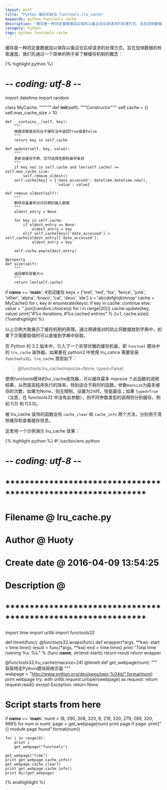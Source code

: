 ```yaml
---
layout: post
title: "Python 缓存机制与 functools.lru_cache"
keywords: python functools cache
description: "缓存是一种将定量数据加以保存以备迎合后续请求的处理方式，旨在加快数据的检索速度。"
category: Python
tags: python functools cache
---
```


缓存是一种将定量数据加以保存以备迎合后续请求的处理方式，旨在加快数据的检索速度。我们先通过一个简单的例子来了解缓存机制的概念：

{% highlight python %}
# -*- coding: utf-8 -*-

import datetime 
import random 
 
class MyCache: 
    """""" 
    def __init__(self): 
        """Constructor""" 
        self.cache = {} 
        self.max_cache_size = 10 

    def __contains__(self, key): 
        """ 
        根据该键是否存在于缓存当中返回True或者False 
        """ 
        return key in self.cache 
 
    def update(self, key, value): 
        """ 
        更新该缓存字典，您可选择性删除最早条目 
        """ 
        if key not in self.cache and len(self.cache) >= self.max_cache_size: 
            self.remove_oldest() 
        self.cache[key] = {'date_accessed': datetime.datetime.now(), 
                           'value': value} 
 
    def remove_oldest(self): 
        """ 
        删除具备最早访问日期的输入数据 
        """ 
        oldest_entry = None 
 
        for key in self.cache: 
            if oldest_entry == None: 
                oldest_entry = key 
            elif self.cache[key]['date_accessed'] < self.cache[oldest_entry]['date_accessed']: 
                oldest_entry = key 
 
        self.cache.pop(oldest_entry) 
 
    @property 
    def size(self): 
        """ 
        返回缓存容量大小 
        """ 
        return len(self.cache) 

if __name__ == '__main__': 
    #测试缓存 
    keys = ['test', 'red', 'fox', 'fence', 'junk', \
            'other', 'alpha', 'bravo', 'cal', 'devo', 'ele'] 
    s = 'abcdefghijklmnop' 
    cache = MyCache() 
    for i, key in enumerate(keys): 
        if key in cache: 
            continue 
        else: 
            value = ''.join([random.choice(s) for i in range(20)]) 
            cache.update(key, value) 
        print("#%s iterations, #%s cached entries" % (i+1, cache.size)) 
{%endhighlight %}

以上示例大致展示了缓存机制的原理。通过用键值对的防止将数据放到字典中，如果下次需要取值时可以直接到字典中获取。

在 Python 的 3.2 版本中，引入了一个非常优雅的缓存机器，即 `functool` 模块中的 `lru_cache` 装饰器。如果要在 python2 中使用 lru_cahce 需要安装 `functools32`。`lru_cache` 原型如下：

> @functools.lru_cache(maxsize=None, typed=False)

使用functools模块的lur_cache装饰器，可以缓存最多 maxsize 个此函数的调用结果，从而提高程序执行的效率，特别适合于耗时的函数。参数`maxsize`为最多缓存的次数，如果为None，则无限制，设置为2n时，性能最佳；如果 `typed=True`（注意，在 functools32 中没有此参数），则不同参数类型的调用将分别缓存，例如 f(3) 和 f(3.0)。

被 lru_cache 装饰的函数会有 `cache_clear` 和 `cache_info` 两个方法，分别用于清除缓存和查看缓存信息。

这里用一个示例演示 lru_cache 效果：

{% highlight python %}
#! /usr/bin/env python
# -*- coding: utf-8 -*-

# *************************************************************
#     Filename @  lru_cache.py
#       Author @  Huoty
#  Create date @  2016-04-09 13:54:25
#  Description @  
# *************************************************************

import time
import urllib
import functools32

def timeit(func):
    @functools32.wraps(func)
    def wrapper(*args, **kw):
        start = time.time()
        result = func(*args, **kw)
        end = time.time()
        print "Total time running %s: %s." % (func.__name__, str(end-start))
        return result
    return wrapper
    
@functools32.lru_cache(maxsize=24) 
@timeit
def get_webpage(num): 
    """ 
    获取特定Python模块网络页面 
    """     
    webpage = "http://www.python.org/dev/peps/pep-%04d/".format(num) 
    print webpage
    try: 
        with urllib.request.urlopen(webpage) as request: 
            return request.read() 
    except Exception:
        return None 

# Script starts from here
 
 
if __name__ == '__main__': 
    numt = (8, 290, 308, 320, 8, 218, 320, 279, 289, 320, 9991) 
    for num in numt: 
        page = get_webpage(num) 
        print page
        if page: 
            print("{} module page found".format(num)) 

    for i in range(8):
        print i
        get_webpage("functools")

    get_webpage("time")
    print get_webpage.cache_info()
    get_webpage.cache_clear()
    print get_webpage.cache_info()
    print dir(get_webpage)
{% endhighlight %}